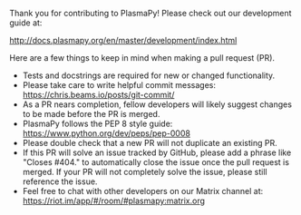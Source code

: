 Thank you for contributing to PlasmaPy!  Please check out our development guide at:

http://docs.plasmapy.org/en/master/development/index.html

Here are a few things to keep in mind when making a pull request (PR).

* Tests and docstrings are required for new or changed functionality.
* Please take care to write helpful commit messages: https://chris.beams.io/posts/git-commit/
* As a PR nears completion, fellow developers will likely suggest changes
  to be made before the PR is merged.
* PlasmaPy follows the PEP 8 style guide: https://www.python.org/dev/peps/pep-0008
* Please double check that a new PR will not duplicate an existing PR.
* If this PR will solve an issue tracked by GitHub, please add a phrase like 
  "Closes #404." to automatically close the issue once the pull request is 
  merged.  If your PR will not completely solve the issue, please still 
  reference the issue.
* Feel free to chat with other developers on our Matrix channel at:
  https://riot.im/app/#/room/#plasmapy:matrix.org
